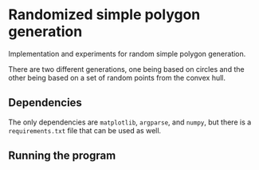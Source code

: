 # Randomized simple polygon generation
Implementation and experiments for random simple polygon generation.

There are two different generations, one being based on circles and the other being based on a set of random
points from the convex hull.

## Dependencies
The only dependencies are `matplotlib`, `argparse`, and `numpy`, but there is a `requirements.txt` file that can be used as well.


## Running the program

